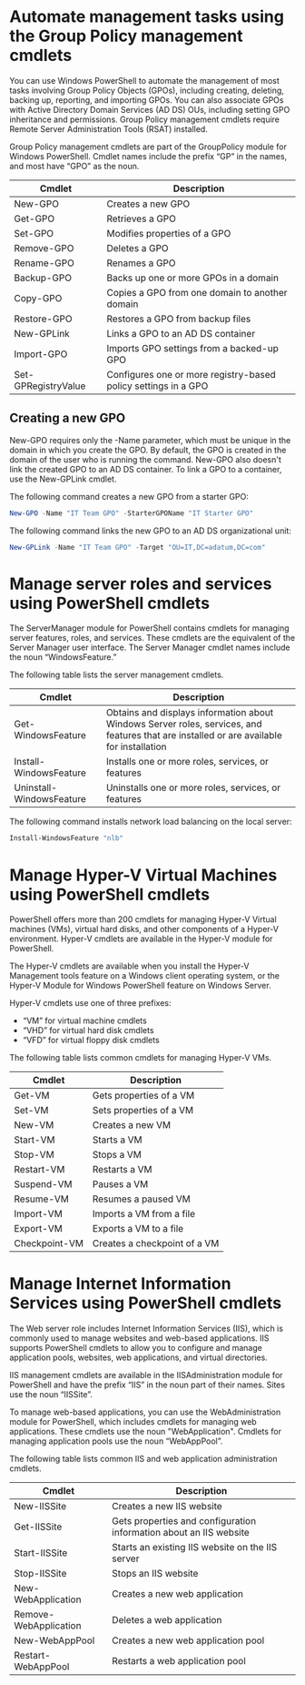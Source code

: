 # Automate management tasks using the Group Policy management cmdlets

You can use Windows PowerShell to automate the management of most tasks involving Group Policy Objects (GPOs), including creating, deleting, backing up, reporting, and importing GPOs. You can also associate GPOs with Active Directory Domain Services (AD DS) OUs, including setting GPO inheritance and permissions. Group Policy management cmdlets require Remote Server Administration Tools (RSAT) installed.

Group Policy management cmdlets are part of the GroupPolicy module for Windows PowerShell. Cmdlet names include the prefix “GP” in the names, and most have “GPO” as the noun.

| Cmdlet           | Description                                                     |
|------------------|-----------------------------------------------------------------|
| New-GPO          | Creates a new GPO                                               |
| Get-GPO          | Retrieves a GPO                                                  |
| Set-GPO          | Modifies properties of a GPO                                     |
| Remove-GPO       | Deletes a GPO                                                    |
| Rename-GPO       | Renames a GPO                                                    |
| Backup-GPO       | Backs up one or more GPOs in a domain                            |
| Copy-GPO         | Copies a GPO from one domain to another domain                    |
| Restore-GPO     | Restores a GPO from backup files                                 |
| New-GPLink       | Links a GPO to an AD DS container                                |
| Import-GPO       | Imports GPO settings from a backed-up GPO                         |
| Set-GPRegistryValue | Configures one or more registry-based policy settings in a GPO |

## Creating a new GPO

New-GPO requires only the -Name parameter, which must be unique in the domain in which you create the GPO. By default, the GPO is created in the domain of the user who is running the command. New-GPO also doesn't link the created GPO to an AD DS container. To link a GPO to a container, use the New-GPLink cmdlet.

The following command creates a new GPO from a starter GPO:

```powershell
New-GPO -Name "IT Team GPO" -StarterGPOName "IT Starter GPO"
```
The following command links the new GPO to an AD DS organizational unit:

```powershell
New-GPLink -Name "IT Team GPO" -Target "OU=IT,DC=adatum,DC=com"
```

# Manage server roles and services using PowerShell cmdlets

The ServerManager module for PowerShell contains cmdlets for managing server features, roles, and services. These cmdlets are the equivalent of the Server Manager user interface. The Server Manager cmdlet names include the noun “WindowsFeature.”

The following table lists the server management cmdlets.

| Cmdlet                   | Description                                                                                         |
|--------------------------|-----------------------------------------------------------------------------------------------------|
| Get-WindowsFeature       | Obtains and displays information about Windows Server roles, services, and features that are installed or are available for installation |
| Install-WindowsFeature   | Installs one or more roles, services, or features                                                    |
| Uninstall-WindowsFeature | Uninstalls one or more roles, services, or features                                                   |

The following command installs network load balancing on the local server:

```powershell
Install-WindowsFeature "nlb"
```

# Manage Hyper-V Virtual Machines using PowerShell cmdlets

PowerShell offers more than 200 cmdlets for managing Hyper-V Virtual machines (VMs), virtual hard disks, and other components of a Hyper-V environment. Hyper-V cmdlets are available in the Hyper-V module for PowerShell.

The Hyper-V cmdlets are available when you install the Hyper-V Management tools feature on a Windows client operating system, or the Hyper-V Module for Windows PowerShell feature on Windows Server.

Hyper-V cmdlets use one of three prefixes:

- “VM” for virtual machine cmdlets
- “VHD” for virtual hard disk cmdlets
- “VFD” for virtual floppy disk cmdlets

The following table lists common cmdlets for managing Hyper-V VMs.

| Cmdlet          | Description                            |
|-----------------|----------------------------------------|
| Get-VM          | Gets properties of a VM                |
| Set-VM          | Sets properties of a VM                |
| New-VM          | Creates a new VM                       |
| Start-VM        | Starts a VM                            |
| Stop-VM         | Stops a VM                             |
| Restart-VM      | Restarts a VM                          |
| Suspend-VM      | Pauses a VM                            |
| Resume-VM       | Resumes a paused VM                    |
| Import-VM       | Imports a VM from a file               |
| Export-VM       | Exports a VM to a file                 |
| Checkpoint-VM   | Creates a checkpoint of a VM           |

# Manage Internet Information Services using PowerShell cmdlets

The Web server role includes Internet Information Services (IIS), which is commonly used to manage websites and web-based applications. IIS supports PowerShell cmdlets to allow you to configure and manage application pools, websites, web applications, and virtual directories.

IIS management cmdlets are available in the IISAdministration module for PowerShell and have the prefix “IIS” in the noun part of their names. Sites use the noun “IISSite”.

To manage web-based applications, you can use the WebAdministration module for PowerShell, which includes cmdlets for managing web applications. These cmdlets use the noun "WebApplication". Cmdlets for managing application pools use the noun “WebAppPool”.

The following table lists common IIS and web application administration cmdlets.

| Cmdlet                | Description                                                      |
|-----------------------|------------------------------------------------------------------|
| New-IISSite           | Creates a new IIS website                                        |
| Get-IISSite           | Gets properties and configuration information about an IIS website |
| Start-IISSite         | Starts an existing IIS website on the IIS server                 |
| Stop-IISSite          | Stops an IIS website                                             |
| New-WebApplication    | Creates a new web application                                    |
| Remove-WebApplication | Deletes a web application                                        |
| New-WebAppPool        | Creates a new web application pool                               |
| Restart-WebAppPool    | Restarts a web application pool                                  |

























